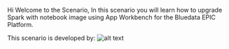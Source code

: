 Hi Welcome to the Scenario,
In this scenario you will learn how to upgrade Spark with notebook image using App Workbench for the Bluedata EPIC Platform.

This scenario is developed by:
![alt text](https://theme.zdassets.com/theme_assets/893901/efec4daa46587b7cd2570cb01596b53d4863cdb1.jpg)
